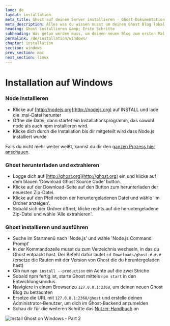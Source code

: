 ```yaml
---
lang: de
layout: installation
meta_title: Ghost auf deinem Server installieren - Ghost-Dokumentation
meta_description: Alles was du wissen musst um deinen Ghost Blog lokal oder auf deinem Server starten zu können.
heading: Ghost installieren &amp; Erste Schritte
subheading: Was getan werden muss, um deinen neuen Blog zum ersten Mal einzurichten.
permalink: /de/installation/windows/
chapter: installation
section: windows
prev_section: mac
next_section: linux
---
```


# Installation auf Windows <a id="install-windows"></a>

### Node installieren

* Klicke auf [http://nodejs.org](http://nodejs.org) auf INSTALL und lade die .msi-Datei herunter
* Öffne die Datei, dann startet ein Installationsprogramm, das sowohl node als auch npm installieren wird.
* Klicke dich durch die Installation bis dir mitgeteilt wird dass Node.js installiert wurde

Falls du nicht mehr weiter weißt, kannst du dir den [ganzen Prozess hier anschauen](https://s3-eu-west-1.amazonaws.com/ghost-website-cdn/install-node-win.gif "Ghost auf Windows installieren").

### Ghost herunterladen und extrahieren

* Logge dich auf [http://ghost.org](http://ghost.org) ein und klicke auf dem blauen 'Download Ghost Source Code' button.
* Klicke auf der Download-Seite auf den Button zum herunterladen der neuesten Zip-Datei.
* Klicke auf den Pfeil neben der heruntergeladenen Datei und wähle 'im Ordner anzeigen'.
* Sobald sich der Ordner öffnet, klicke rechts auf die heruntergeladene Zip-Datei und wähle 'Alle extrahieren'.

### Ghost installieren und ausführen

* Suche im Startmenü nach 'Node.js' und wähle 'Node.js Command Prompt'
* In der Kommandozeile musst du zum Verzeichnis wechseln, in das du Ghost entpackt hast. Der Befehl dafür lautet `cd Downloads/ghost-#.#.#` (ersetze die Rauten mit der Version von Ghost die du heruntergeladen hast)
* Gib nun `npm install --production` ein <span class="note">Achte auf die zwei Striche</span>
* Sobald npm fertig ist, starte Ghost mittels `npm start` in den Entwicklungsmodus
* Navigiere in einem Browser zu <code class="path">127.0.0.1:2368</code>, um deinen neuen Ghost Blog zu betrachten
* Ersetze die URL mit <code class="path">127.0.0.1:2368/ghost</code> und erstelle deinen Administrator-Benutzer, um dich im Ghost-Backend anzumelden
* Schau dir für die weiteren Schritte das [Nutzer-Handbuch](/usage) an

![](https://s3-eu-west-1.amazonaws.com/ghost-website-cdn/install-ghost-win-2.gif "Install Ghost on Windows - Part 2")

